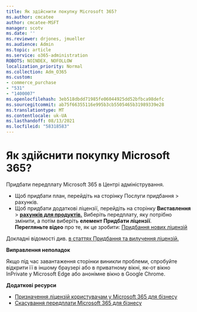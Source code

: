 ```yaml
---
title: Як здійснити покупку Microsoft 365?
ms.author: cmcatee
author: cmcatee-MSFT
manager: scotv
ms.date: ''
ms.reviewer: drjones, jmueller
ms.audience: Admin
ms.topic: article
ms.service: o365-administration
ROBOTS: NOINDEX, NOFOLLOW
localization_priority: Normal
ms.collection: Adm_O365
ms.custom:
- commerce_purchase
- "531"
- "1400007"
ms.openlocfilehash: 3eb518dbdd71985fe06044925dd52bfbca98defc
ms.sourcegitcommit: ab75f66355116e995b3cb5505465b31989339e28
ms.translationtype: MT
ms.contentlocale: uk-UA
ms.lasthandoff: 08/13/2021
ms.locfileid: "58318583"
---
```

# <a name="how-to-make-a-microsoft-365-purchase"></a>Як здійснити покупку Microsoft 365?

Придбати передплату Microsoft 365 в Центрі адміністрування.
  
- Щоб придбати план, перейдіть  на сторінку Послуги придбання \> **[](https://go.microsoft.com/fwlink/p/?linkid=868433)** рахунків.
- Щоб придбати додаткові ліцензії, перейдіть на сторінку **Виставлення** \> **[рахунків для продуктів.](https://go.microsoft.com/fwlink/p/?linkid=842054)** Виберіть передплату, яку потрібно змінити, а потім виберіть **елемент Придбати ліцензії**.\
**Перегляньте відео** про те, як це зробити: [Придбання нових ліцензій](https://go.microsoft.com/fwlink/p/?linkid=2154857)
  
Докладні відомості див. [в статтях Придбання та вилучення ліцензій.](https://docs.microsoft.com/microsoft-365/commerce/licenses/buy-licenses)

**Виправлення неполадок**

Якщо під час завантаження сторінки виникли проблеми, спробуйте відкрити її в іншому браузері або в приватному вікні, як-от вікно InPrivate у Microsoft Edge або анонімне вікно в Google Chrome.

**Додаткові ресурси**
  
- [Призначення ліцензій користувачам у Microsoft 365 для бізнесу](https://docs.microsoft.com/microsoft-365/admin/add-users/add-users)
- [Скасування передплати Microsoft 365 для бізнесу](https://docs.microsoft.com/microsoft-365/commerce/subscriptions/cancel-your-subscription)